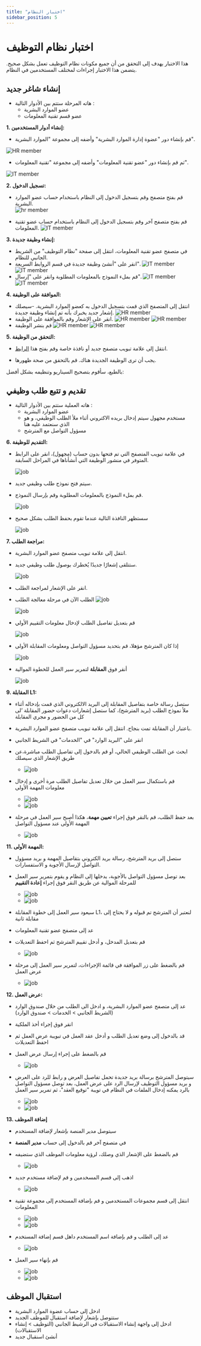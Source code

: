 ```yaml
---
title: "اختبار النظام"
sidebar_position: 5
---
```


# اختبار نظام التوظيف 
هذا الاختبار يهدف إلى التحقق من أن جميع مكونات نظام التوظيف تعمل بشكل صحيح. يتضمن هذا الاختبار إجراءات لمختلف المستخدمين في النظام.

## إنشاء شاغر جديد
- هاته المرحلة ستتم بين الأدوار التالية : 
    - عضو الموارد البشرية
    - عضو قسم تقنية المعلومات

**1. إنشاء أدوار المستخدمين:**
   - قم بإنشاء دور "عضوة إدارة الموارد البشرية" وأضفه إلى مجموعة "الموارد البشرية".
   
   ![HR member](../../../static/img/tutorial/recruitment-system/testing-the-system(1).png)

   - ثم قم بإنشاء دور "عضو تقنية المعلومات" وأضفه إلى مجموعة "تقنية المعلومات".
   
   ![IT member](../../../static/img/tutorial/recruitment-system/testing-the-system(2).png)

**2. تسجيل الدخول:**
   - قم بفتح متصفح وقم بتسجيل الدخول إلى النظام باستخدام حساب عضو الموارد البشرية.    
   ![hr member](../../../static/img/tutorial/recruitment-system/testing-the-system(3).png)

   - قم بفتح متصفح آخر وقم بتسجيل الدخول إلى النظام باستخدام حساب عضو تقنية المعلومات.
   ![IT member](../../../static/img/tutorial/recruitment-system/testing-the-system(4).png)

**3. إنشاء وظيفة جديدة:**
   - في متصفح عضو تقنية المعلومات، انتقل إلى صفحة "نظام التوظيف" من الشريط الجانبي للنظام.
   - انقر على "أنشئ وظيفة جديدة في قسم الروابط السريعة".
   ![IT member](../../../static/img/tutorial/recruitment-system/testing-the-system(5).png)
   ![IT member](../../../static/img/tutorial/recruitment-system/testing-the-system(6).png)
   - قم بملء النموذج بالمعلومات المطلوبة وانقر على "إرسال".
   ![IT member](../../../static/img/tutorial/recruitment-system/testing-the-system(7).png)
   ![IT member](../../../static/img/tutorial/recruitment-system/testing-the-system(8).png)

**4. الموافقة على الوظيفة:**
   - انتقل إلى المتصفح الذي قمت بتسجيل الدخول به كعضو الموارد البشرية.
   -سيصلك إشعار جديد يخبرك بأنه تم إنشاء وظيفة جديدة.
    ![HR member](../../../static/img/tutorial/recruitment-system/testing-the-system(10).png)
   - انقر على الإشعار وقم بالموافقة على الوظيفة.
   ![HR member](../../../static/img/tutorial/recruitment-system/testing-the-system(11).png)
   ![HR member](../../../static/img/tutorial/recruitment-system/testing-the-system(12).png)
   - قم بنشر الوظيفة
   ![HR member](../../../static/img/tutorial/recruitment-system/testing-the-system(13).png)
   ![HR member](../../../static/img/tutorial/recruitment-system/testing-the-system(14).png)

**5. التحقق من الوظيفة:**
   - انتقل إلى علامة تبويب متصفح جديد أو نافذة خاصة وقم بفتح هذا [الرابط](https://onboarding.osos.roaa.tech/v/bed19094-9aec-451d-ac5c-2743dc0a3966/entries/add).
   
   - يجب أن ترى الوظيفة الجديدة هناك. قم بالتحقق من صحة ظهورها.

بالطبع، سأقوم بتصحيح السيناريو وتنظيمه بشكل أفضل:

## تقديم و تتبع طلب وظيفي
- هاته العملية ستتم بين الأدوار التالية : 
    - عضو الموارد البشرية
    - مستخدم مجهول سيتم إدخال بريده الاكتروني أثناء ملأ الطلب الوظيفي، و هو الذي سنعتمد عليه هنا
    - مسؤول التواصل مع المترشح

**6. التقديم للوظيفة:**
   - في علامة تبويب المتصفح التي تم فتحها بدون حساب (مجهول)، انقر على الرابط المتوفر في منشور الوظيفة التي أنشأناها في المراحل السابقة.
   
      ![job](../../../static/img/tutorial/recruitment-system/testing-the-system(15).png)

   - سيتم فتح نموذج طلب وظيفي جديد.
   - قم بملء النموذج بالمعلومات المطلوبة وقم بإرسال النموذج.

      ![job](../../../static/img/tutorial/recruitment-system/testing-the-system(16).png)

   - سستظهر النافذة التالية عندما تقوم بحفظ الطلب بشكل صحيح

      ![job](../../../static/img/tutorial/recruitment-system/testing-the-system(17).png)


**7. مراجعة الطلب:**
   - انتقل إلى علامة تبويب متصفح عضو الموارد البشرية.
   - ستتلقى إشعارًا جديدًا يُخطرك بوصول طلب وظيفي جديد.

      ![job](../../../static/img/tutorial/recruitment-system/testing-the-system(18).png)

   - انقر على الإشعار لمراجعة الطلب.
   - الطلب الآن في مرحلة معالجة الطلب
      ![job](../../../static/img/tutorial/recruitment-system/testing-the-system(42).png)

      ![job](../../../static/img/tutorial/recruitment-system/testing-the-system(19).png)

   - قم بتعديل تفاصيل الطلب لإدخال معلومات التقييم الأولي 

      ![job](../../../static/img/tutorial/recruitment-system/testing-the-system(20).png)

   - إذا كان المترشح مؤهلا، قم بتحديد  مسؤول التواصل ومعلومات المقابلة الأولى

      ![job](../../../static/img/tutorial/recruitment-system/testing-the-system(21).png)

- أنقر فوق **المقابلة** لتمرير سير العمل للخطوة الموالية

   ![job](../../../static/img/tutorial/recruitment-system/testing-the-system(43).png)


**9. المقابلة L1:**
   - ستصل رسالة خاصة بتفاصيل المقابلة إلى البريد الالكتروني الذي قمت بإدخاله أثناء ملأ نموذج الطلب (بريد المترشح)، كما ستصل إشعارات دعوات حضور المقابلة ‘لى كل من الحضور و مجري المقابلة
   - باعتبار أن المقابلة تمت بنجاح. انتقل إلى علامة تبويب متصفح عضو الموارد البشرية.
   - انقر على "البريد الوارد" في "الخدمات" في الشريط الجانبي
   - ابحث عن الطلب الوظيفي الحالي، أو قم بالدخول إلى تفاصيل الطلب مباشرة،عن طريق الإشعار الذي سيصلك 

      - ![job](../../../static/img/tutorial/recruitment-system/testing-the-system(24).png)
   
   - قم باستكمال سير العمل من خلال تعديل تفاصيل الطلب مرة أخرى و إدخال معلومات المهمة الأولى

      - ![job](../../../static/img/tutorial/recruitment-system/testing-the-system(25).png)
      - ![job](../../../static/img/tutorial/recruitment-system/testing-the-system(26).png)
   
   - بعد حفظ الطلب، قم بالنقر فوق إجراء **تعيين مهمة**، هكذا أصبح سير العمل في مرحلة المهمة الأولى عند مسؤول التواصل
      
      - ![job](../../../static/img/tutorial/recruitment-system/testing-the-system(27).png)


**11. المهمة الأولى:**

   - ستصل إلى بريد المترشح، رسالة بريد الكتروني  بتقاصيل المهمة و بريد مسؤول التواصل لإرسال الأجوبة و الاستفسارات.
   - بعد توصل مسؤول التواصل بالأجوبة، يدخلها إلى النظام و يقوم بتمرير سير العمل للمرحلة الموالية عن طريق النقر فوق إجراء **إعادة التقييم**
      
      - ![job](../../../static/img/tutorial/recruitment-system/testing-the-system(28).png)
      - ![job](../../../static/img/tutorial/recruitment-system/testing-the-system(29).png)

   - سيعود سير العمل إلى خطوة المقابلة L1، لنعتبر أن المترشح تم قبوله و لا يحتاج إلى مقابلة ثانية
   - عد إلى متصفح عضو تقنية المعلومات
   - قم بتعديل المدخل، و أدخل تقييم المترشح ثم احفظ التعديلات
      
      - ![job](../../../static/img/tutorial/recruitment-system/testing-the-system(30).png)

   - قم بالضغط على زر الموافقة في قائمة الإجراءات، لتمرير سير العمل إلى مرحلة عرض العمل
      
      - ![job](../../../static/img/tutorial/recruitment-system/testing-the-system(31).png)

**12. عرض العمل:**
   - عد إلى متصفح عضو الموارد البشرية، و ادخل الى الطلب من خلال صندوق الوارد (الشريط الجانبي > الخدمات > صندوق الوارد)
   - انقر فوق إجراء أخذ الملكية
   - قد بالدخول إلى وضع تعديل الطلب و أدخل عقد العمل في تبويبة عرض العمل ثم احفظ التعديلات
   - قم بالضغط على إجراء إرسال عرض العمل

      - ![job](../../../static/img/tutorial/recruitment-system/testing-the-system(32).png)

   - سيتوصل المترشح برسالة بريد جديدة تحمل تفاصيل العرض و رابط للرد على العرض و بريد مسؤول التوظيف لإرسال الرد على عرض العمل، بعد توصل مسؤول التواصل بالرد يمكنه إدخال الملفات في النظام في تويبة "توقيع العقد"، ثم تمرير سير العمل

      - ![job](../../../static/img/tutorial/recruitment-system/testing-the-system(33).png)
      - ![job](../../../static/img/tutorial/recruitment-system/testing-the-system(34).png)

**13. إضافة الموظف**
   - سيتوصل مدير المنصة بإشعار لإضافة المستخدم
   - في متصفح آخر قم بالدخول إلى حساب **مدير المنصة**
   - قم بالضغط على الإشعار الذي وصلك، لرؤية معلومات الموظف الذي ستضيفه

      - ![job](../../../static/img/tutorial/recruitment-system/testing-the-system(35).png)

   - اذهب إلى قسم المسخدمين و قم لإضافة مستخدم جديد

     - ![job](../../../static/img/tutorial/recruitment-system/testing-the-system(36).png)
   
   - انتقل إلى قسم مجموعات المستخدمين و قم بإضافة المستخدم إلى مجموعة تقنية المعلومات

     - ![job](../../../static/img/tutorial/recruitment-system/testing-the-system(37).png)
     - ![job](../../../static/img/tutorial/recruitment-system/testing-the-system(38).png)
   - عد إلى الطلب و قم بإضافة اسم المستخدم داهل قسم إضافة المستخدم

     - ![job](../../../static/img/tutorial/recruitment-system/testing-the-system(39).png)

   - قم بإنهاء سير العمل

        - ![job](../../../static/img/tutorial/recruitment-system/testing-the-system(40).png)
        - ![job](../../../static/img/tutorial/recruitment-system/testing-the-system(41).png)

## استقبال الموظف

- ادخل إلى حساب عضوة الموارد البشرية
- ستتوصل بإشعار لإضافة استقبال للموظف الجديد
- ادخل إلى واجهة إنشاء الاستقبالات في الرشيط الجانبي (التوظيف > إنشاء الاستقبالات)
- أنشئ اسنقبال جديد 
